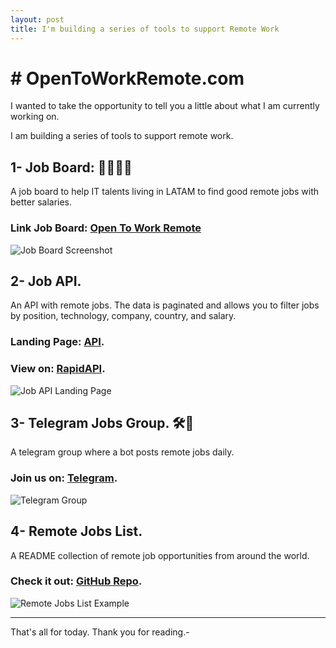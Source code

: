 ```yaml
---
layout: post
title: I'm building a series of tools to support Remote Work
---
```


# # OpenToWorkRemote.com

I wanted to take the opportunity to tell you a little about what I am currently working on.

I am building a series of tools to support remote work.


## 1- Job Board:  👨‍💻👩‍💻

A job board to help IT talents living in LATAM to find good remote jobs with better salaries.

### Link Job Board: [Open To Work Remote](https://opentoworkremote.com)

![Job Board Screenshot](https://dev-to-uploads.s3.amazonaws.com/uploads/articles/ym0chfm3d8muiuzlcr4x.png)


## 2- Job API.

An API with remote jobs. The data is paginated and allows you to filter jobs by position, technology, company, country, and salary.

### Landing Page: [API](https://api.opentoworkremote.com).

### View on: [RapidAPI](https://rapidapi.com/maurobonfietti/api/open-to-work-remote-api/).

![Job API Landing Page](https://dev-to-uploads.s3.amazonaws.com/uploads/articles/giniuf17gfe3ld5xf887.png)


## 3- Telegram Jobs Group. 🛠️🤖

A telegram group where a bot posts remote jobs daily.

### Join us on: [Telegram](https://t.me/opentoworkremote).

![Telegram Group](https://dev-to-uploads.s3.amazonaws.com/uploads/articles/btpkn3j056vnw8w13orq.png)


## 4- Remote Jobs List.

A README collection of remote job opportunities from around the world.

### Check it out: [GitHub Repo](https://github.com/maurobonfietti/remote-jobs).

![Remote Jobs List Example](https://dev-to-uploads.s3.amazonaws.com/uploads/articles/ggcioo4r982ey7r8fisv.png)


-----

That's all for today. Thank you for reading.-
